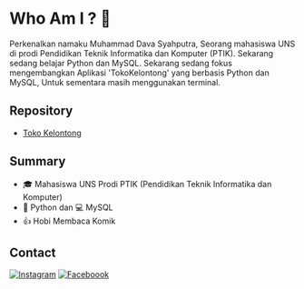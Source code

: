 # Who Am I ? 🤔

Perkenalkan namaku Muhammad Dava Syahputra, Seorang mahasiswa UNS di prodi Pendidikan Teknik Informatika dan Komputer (PTIK). Sekarang sedang belajar Python dan MySQL. Sekarang sedang fokus mengembangkan Aplikasi 'TokoKelontong' yang berbasis Python dan MySQL, Untuk sementara masih menggunakan terminal.

## Repository

- [Toko Kelontong](https://github.com/Dachenxi/TokoKelontong)

## Summary

- 🎓 Mahasiswa UNS Prodi PTIK (Pendidikan Teknik Informatika dan Komputer)
- 🐍 Python dan 💻 MySQL
- 👍 Hobi Membaca Komik

## Contact

[![Instagram](https://img.shields.io/badge/Instagram-Profile?logo=instagram)](https://www.instagram.com/yang.putraa/)
[![Faceboook](https://img.shields.io/badge/Facebook-Me?logo=facebook)](https://www.facebook.com/Dachenxi.Dachenxi)
